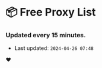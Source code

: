 # :package: Free Proxy List
### Updated every 15 minutes.

- Last updated: `2024-04-26 07:48`

:heart:
